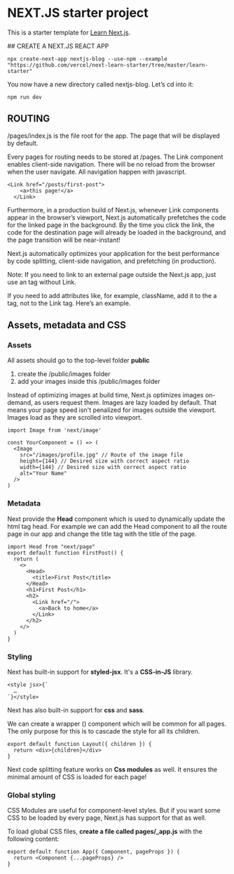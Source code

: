 # NEXT.JS starter project

This is a starter template for [Learn Next.js](https://nextjs.org/learn).

## CREATE A NEXT.JS REACT APP

`npx create-next-app nextjs-blog --use-npm --example "https://github.com/vercel/next-learn-starter/tree/master/learn-starter"`

You now have a new directory called nextjs-blog. Let’s cd into it:

`npm run dev`

## ROUTING

/pages/index.js is the file root for the app. The page that will be displayed by default.

Every pages for routing needs to be stored at /pages.
The Link component enables client-side navigation. There will be no reload from the browser when the user navigate.
All navigation happen with javascript.

```
<Link href="/posts/first-post">
    <a>this page!</a>
  </Link>
```

Furthermore, in a production build of Next.js, whenever Link components appear in the browser’s viewport, Next.js automatically prefetches the code for the linked page in the background. By the time you click the link, the code for the destination page will already be loaded in the background, and the page transition will be near-instant!

Next.js automatically optimizes your application for the best performance by code splitting, client-side navigation, and prefetching (in production).

Note: If you need to link to an external page outside the Next.js app, just use an <a> tag without Link.

If you need to add attributes like, for example, className, add it to the a tag, not to the Link tag. Here’s an example.

## Assets, metadata and CSS

### Assets

All assets should go to the top-level folder **public**

1. create the /public/images folder
2. add your images inside this /public/images folder

Instead of optimizing images at build time, Next.js optimizes images on-demand, as users request them.
Images are lazy loaded by default. That means your page speed isn't penalized for images outside the viewport.
Images load as they are scrolled into viewport.

```
import Image from 'next/image'

const YourComponent = () => (
  <Image
    src="/images/profile.jpg" // Route of the image file
    height={144} // Desired size with correct aspect ratio
    width={144} // Desired size with correct aspect ratio
    alt="Your Name"
  />
)
```

### Metadata

Next provide the **Head** component which is used to dynamically update the html tag head.
For example we can add the Head component to all the route page in our app and change the title tag with the title of the page.

```
import Head from "next/page"
export default function FirstPost() {
  return (
    <>
      <Head>
        <title>First Post</title>
      </Head>
      <h1>First Post</h1>
      <h2>
        <Link href="/">
          <a>Back to home</a>
        </Link>
      </h2>
    </>
  )
}
```

### Styling

Next has built-in support for **styled-jsx**. It's a **CSS-in-JS** library.

```
<style jsx>{`
  …
`}</style>
```

Next has also built-in support for **css** and **sass**.

We can create a wrapper (<Layout />) component which will be common for all pages. The only purpose for this is to cascade the style for all its children.

```
export default function Layout({ children }) {
  return <div>{children}</div>
}
```

Next code splitting feature works on **Css modules** as well. It ensures the minimal amount of CSS is loaded for each page!

### Global styling

CSS Modules are useful for component-level styles.
But if you want some CSS to be loaded by every page, Next.js has support for that as well.

To load global CSS files, **create a file called pages/\_app.js** with the following content:

```
export default function App({ Component, pageProps }) {
  return <Component {...pageProps} />
}
```
